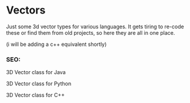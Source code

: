 # Vectors
Just some 3d vector types for various languages. 
It gets tiring to re-code these or find them from old projects, so here they are all in one place.

(i will be adding a c++ equivalent shortly)

### SEO:
3D Vector class for Java

3D Vector class for Python

3D Vector class for C++
